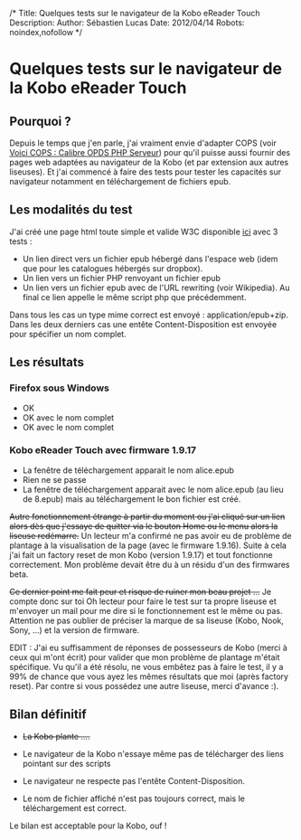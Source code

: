 /*
Title: Quelques tests sur le navigateur de la Kobo eReader Touch
Description: 
Author: Sébastien Lucas
Date: 2012/04/14
Robots: noindex,nofollow
*/
# Quelques tests sur le navigateur de la Kobo eReader Touch

## Pourquoi ?
Depuis le temps que j'en parle, j'ai vraiment envie d'adapter COPS (voir [Voici COPS : Calibre OPDS PHP Serveur](/fr/oss/calibre-opds-php-server)) pour qu'il puisse aussi fournir des pages web adaptées au navigateur de la Kobo (et par extension aux autres liseuses). Et j'ai commencé à faire des tests pour tester les capacités sur navigateur notamment en téléchargement de fichiers epub.

## Les modalités du test

J'ai créé une page html toute simple et valide W3C disponible [ici](http://cops-demo.slucas.fr/index.html) avec 3 tests :
  - Un lien direct vers un fichier epub hébergé dans l'espace web (idem que pour les catalogues hébergés sur dropbox).
  - Un lien vers un fichier PHP renvoyant un fichier epub
  - Un lien vers un fichier epub avec de l'URL rewriting (voir Wikipedia). Au final ce lien appelle le même script php que précédemment.

Dans tous les cas un type mime correct est envoyé : application/epub+zip.
Dans les deux derniers cas une entête Content-Disposition est envoyée pour spécifier un nom complet.
## Les résultats

###  Firefox sous Windows 
  - OK
  - OK avec le nom complet
  - OK avec le nom complet
### Kobo eReader Touch avec firmware 1.9.17

  - La fenêtre de téléchargement apparait le nom alice.epub
  - Rien ne se passe
  - La fenêtre de téléchargement apparait avec le nom alice.epub (au lieu de 8.epub) mais au téléchargement le bon fichier est créé.

<del>Autre fonctionnement étrange à partir du moment ou j'ai cliqué sur un lien alors dès que j'essaye de quitter via le bouton Home ou le menu alors la liseuse redémarre.</del> Un lecteur m'a confirmé ne pas avoir eu de problème de plantage à la visualisation de la page (avec le firmware 1.9.16). Suite à cela j'ai fait un factory reset de mon Kobo (version 1.9.17) et tout fonctionne correctement. Mon problème devait être du à un résidu d'un des firmwares beta.


<del>Ce dernier point me fait peur et risque de ruiner mon beau projet ...</del> Je compte donc sur toi Oh lecteur pour faire le test sur ta propre liseuse et m'envoyer un mail pour me dire si le fonctionnement est le même ou pas. Attention ne pas oublier de préciser la marque de sa liseuse (Kobo, Nook, Sony, ...) et la version de firmware.

EDIT : J'ai eu suffisamment de réponses de possesseurs de Kobo (merci à ceux qui m'ont écrit) pour valider que mon problème de plantage m'était spécifique. Vu qu'il a été résolu, ne vous embêtez pas à faire le test, il y a 99% de chance que vous ayez les mêmes résultats que moi (après factory reset). Par contre si vous possédez une autre liseuse, merci d'avance :).

## Bilan définitif

*	<del>La Kobo plante ....</del>

*	Le navigateur de la Kobo n'essaye même pas de télécharger des liens pointant sur des scripts

*	Le navigateur ne respecte pas l'entête Content-Disposition.

*	Le nom de fichier affiché n'est pas toujours correct, mais le téléchargement est correct.

Le bilan est acceptable pour la Kobo, ouf !

